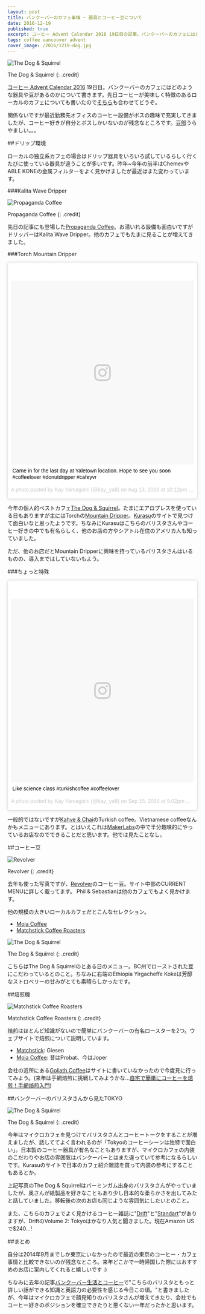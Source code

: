 ```yaml
---
layout: post
title: バンクーバーのカフェ事情 ~ 器具とコーヒー豆について
date: 2016-12-19
published: true
excerpt: コーヒー Advent Calendar 2016 19日目の記事。バンクーバーのカフェにはどのような器具や豆があるのかについて書きます。
tags: coffee vancouver advent
cover_image: /2016/1219-dog.jpg
---
```


![The Dog & Squirrel](/images/2016/1219-dog.jpg)

The Dog & Squirrel
{: .credit}

[コーヒー Advent Calendar 2016](http://www.adventar.org/calendars/1432) 19日目。バンクーバーのカフェにはどのような器具や豆があるのかについて書きます。先日コーヒーが美味しく特徴のあるローカルのカフェについても書いたので[そちら](/enjoy-cafe-and-coffee-in-vancouver/)も合わせてどうぞ。

関係ないですが最近勤務先オフィスのコーヒー設備がボスの趣味で充実してきましたが、コーヒー好きが自分とボスしかいないのが残念なところです。[豆部](http://www.urong-answer.org/2016/12/mame-club/)うらやましい。。。


##ドリップ環境

ローカルの独立系カフェの場合はドリップ器具をいろいろ試しているらしく行くたびに使っている器具が違うことが多いです。昨年~今年の前半はChemexやABLE KONEの金属フィルターをよく見かけましたが最近はまた変わっています。

###Kalita Wave Dripper

![Propaganda Coffee](/images/2016/1205-propaganda.jpg)

Propaganda Coffee
{: .credit}

先日の記事にも登場した[Propaganda Coffee](//www.propagandacoffee.ca/)。お湯いれる設備も面白いですがドリッパーはKalita Wave Dripper。他のカフェでもたまに見ることが増えてきました。

###Torch Mountain Dripper

<blockquote class="instagram-media" data-instgrm-captioned data-instgrm-version="7" style=" background:#FFF; border:0; border-radius:3px; box-shadow:0 0 1px 0 rgba(0,0,0,0.5),0 1px 10px 0 rgba(0,0,0,0.15); margin: 1px; max-width:658px; padding:0; width:99.375%; width:-webkit-calc(100% - 2px); width:calc(100% - 2px);"><div style="padding:8px;"> <div style=" background:#F8F8F8; line-height:0; margin-top:40px; padding:50.0% 0; text-align:center; width:100%;"> <div style=" background:url(data:image/png;base64,iVBORw0KGgoAAAANSUhEUgAAACwAAAAsCAMAAAApWqozAAAABGdBTUEAALGPC/xhBQAAAAFzUkdCAK7OHOkAAAAMUExURczMzPf399fX1+bm5mzY9AMAAADiSURBVDjLvZXbEsMgCES5/P8/t9FuRVCRmU73JWlzosgSIIZURCjo/ad+EQJJB4Hv8BFt+IDpQoCx1wjOSBFhh2XssxEIYn3ulI/6MNReE07UIWJEv8UEOWDS88LY97kqyTliJKKtuYBbruAyVh5wOHiXmpi5we58Ek028czwyuQdLKPG1Bkb4NnM+VeAnfHqn1k4+GPT6uGQcvu2h2OVuIf/gWUFyy8OWEpdyZSa3aVCqpVoVvzZZ2VTnn2wU8qzVjDDetO90GSy9mVLqtgYSy231MxrY6I2gGqjrTY0L8fxCxfCBbhWrsYYAAAAAElFTkSuQmCC); display:block; height:44px; margin:0 auto -44px; position:relative; top:-22px; width:44px;"></div></div> <p style=" margin:8px 0 0 0; padding:0 4px;"> <a href="https://www.instagram.com/p/BJE7F8MDAHH/" style=" color:#000; font-family:Arial,sans-serif; font-size:14px; font-style:normal; font-weight:normal; line-height:17px; text-decoration:none; word-wrap:break-word;" target="_blank">Came in for the last day at Yaletown location. Hope to see you soon #coffeelover #donutdripper #cafeyvr</a></p> <p style=" color:#c9c8cd; font-family:Arial,sans-serif; font-size:14px; line-height:17px; margin-bottom:0; margin-top:8px; overflow:hidden; padding:8px 0 7px; text-align:center; text-overflow:ellipsis; white-space:nowrap;">A photo posted by Kay Yamagishi (@kay_ya8) on <time style=" font-family:Arial,sans-serif; font-size:14px; line-height:17px;" datetime="2016-08-14T05:12:07+00:00">Aug 13, 2016 at 10:12pm PDT</time></p></div></blockquote> <script async defer src="//platform.instagram.com/en_US/embeds.js"></script>

今年の個人的ベストカフェ[The Dog & Squirrel](https://www.instagram.com/thedogandsquirrel/)。たまにエアロプレスを使っている日もありますが主にはTorchの[Mountain Dripper](http://www.dodrip.net/mountain_dripper.html)。[Kurasu](//kurasu.kyoto/collections/all)のサイトで見つけて面白いなと思ったようです。ちなみにKurasuはこちらのバリスタさんやコーヒー好きの中でも有名らしく、他のお店の方やシアトル在住のアメリカ人も知っていました。

ただ、他のお店だとMountain Dripperに興味を持っているバリスタさんはいるものの、導入まではしていないもよう。

###ちょっと特殊

<blockquote class="instagram-media" data-instgrm-captioned data-instgrm-version="7" style=" background:#FFF; border:0; border-radius:3px; box-shadow:0 0 1px 0 rgba(0,0,0,0.5),0 1px 10px 0 rgba(0,0,0,0.15); margin: 1px; max-width:658px; padding:0; width:99.375%; width:-webkit-calc(100% - 2px); width:calc(100% - 2px);"><div style="padding:8px;"> <div style=" background:#F8F8F8; line-height:0; margin-top:40px; padding:50.0% 0; text-align:center; width:100%;"> <div style=" background:url(data:image/png;base64,iVBORw0KGgoAAAANSUhEUgAAACwAAAAsCAMAAAApWqozAAAABGdBTUEAALGPC/xhBQAAAAFzUkdCAK7OHOkAAAAMUExURczMzPf399fX1+bm5mzY9AMAAADiSURBVDjLvZXbEsMgCES5/P8/t9FuRVCRmU73JWlzosgSIIZURCjo/ad+EQJJB4Hv8BFt+IDpQoCx1wjOSBFhh2XssxEIYn3ulI/6MNReE07UIWJEv8UEOWDS88LY97kqyTliJKKtuYBbruAyVh5wOHiXmpi5we58Ek028czwyuQdLKPG1Bkb4NnM+VeAnfHqn1k4+GPT6uGQcvu2h2OVuIf/gWUFyy8OWEpdyZSa3aVCqpVoVvzZZ2VTnn2wU8qzVjDDetO90GSy9mVLqtgYSy231MxrY6I2gGqjrTY0L8fxCxfCBbhWrsYYAAAAAElFTkSuQmCC); display:block; height:44px; margin:0 auto -44px; position:relative; top:-22px; width:44px;"></div></div> <p style=" margin:8px 0 0 0; padding:0 4px;"> <a href="https://www.instagram.com/p/BKZxaIzhHsg/" style=" color:#000; font-family:Arial,sans-serif; font-size:14px; font-style:normal; font-weight:normal; line-height:17px; text-decoration:none; word-wrap:break-word;" target="_blank">Like science class #turkishcoffee #coffeelover</a></p> <p style=" color:#c9c8cd; font-family:Arial,sans-serif; font-size:14px; line-height:17px; margin-bottom:0; margin-top:8px; overflow:hidden; padding:8px 0 7px; text-align:center; text-overflow:ellipsis; white-space:nowrap;">A photo posted by Kay Yamagishi (@kay_ya8) on <time style=" font-family:Arial,sans-serif; font-size:14px; line-height:17px;" datetime="2016-09-16T04:02:56+00:00">Sep 15, 2016 at 9:02pm PDT</time></p></div></blockquote>

一般的ではないですが[Kahve & Chai](//www.facebook.com/kahvechai/)のTurkish coffee。Vietnamese coffeeなんかもメニューにあります。とはいえこれは[MakerLabs](//www.makerlabs.com/)の中で半分趣味的にやっているお店なのでできることだと思います。他では見たことなし。

##コーヒー豆

![Revolver](/images/2015/1222-revolver.jpg)

Revolver
{: .credit}

去年も使った写真ですが、[Revolver](http://revolvercoffee.ca/home/)のコーヒー豆。サイト中部のCURRENT MENUに詳しく載ってます。 Phil & Sebastianは他のカフェでもよく見かけます。

他の規模の大きいローカルカフェだとこんなセレクション。

- [Moja Coffee](//www.mojacoffee.com/online-store/)
- [Matchstick Coffee Roasters](//matchstickyvr.com/collections/coffee)

![The Dog & Squirrel](/images/2016/1219-dog2.jpg)

The Dog & Squirrel
{: .credit}

こちらはThe Dog & Squirrelのとある日のメニュー。BC州でローストされた豆にこだわっているとのこと。ちなみに右端のEthiopia Yirgacheffe Kokeは芳醇なストロベリーの甘みがとても素晴らしかったです。

##焙煎機

![Matchstick Coffee Roasters](/images/2016/1219-matchstick.jpg)

Matchstick Coffee Roasters
{: .credit}

焙煎はほとんど知識がないので簡単にバンクーバーの有名ロースターを2つ。ウェブサイトで焙煎について説明しています。

- [Matchstick](//matchstickyvr.com/pages/roast-profiling): Giesen
- [Moja Coffee](//www.mojacoffee.com/roasting-process/): 昔はProbat、今はJoper

会社の近所にある[Goliath Coffee](//goliathcoffee.com/)はサイトに書いていなかったので今度見に行ってみよう。(来年は手網焙煎に挑戦してみようかな...[自宅で簡単にコーヒーを焙煎！手網焙煎入門](http://katoshin.jp/coffee/46/))

##バンクーバーのバリスタさんから見たTOKYO

![The Dog & Squirrel](/images/2016/1205-dog.jpg)

The Dog & Squirrel
{: .credit}

今年はマイクロカフェを見つけてバリスタさんとコーヒートークをすることが増えましたが、話しててよく言われるのが「Tokyoのコーヒーシーンは独特で面白い」。日本製のコーヒー器具が有名なこともありますが、マイクロカフェの内装のこだわりやお店の雰囲気はバンクーバーとはまた違っていて参考になるらしいです。Kurasuのサイトで日本のカフェ紹介雑誌を買って内装の参考にすることもあるとか。

上記写真のThe Dog & Squirrelはバーミンガム出身のバリスタさんがやっていましたが、奥さんが紙製品を好きなこともあり少し日本的な柔らかさを出してみたと話していました。移転後の次のお店も同じような雰囲気にしたいとのこと。

また、こちらのカフェでよく見かけるコーヒー雑誌に"[Drift](//driftmag.com/)"と"[Standart](//standartmag.com/)"がありますが、DriftのVolume 2: Tokyoはかなり人気と聞きました。現在Amazon USで$240...!

##まとめ

自分は2014年9月までしか東京にいなかったので最近の東京のコーヒー・カフェ事情と比較できないのが残念なところ。来年どこかで一時帰国した際にはおすすめのお店に案内してくれると嬉しいです :)

ちなみに去年の記事[バンクーバー生活とコーヒー](/vancouver-coffee-life/)で"こちらのバリスタともっと詳しい話ができる知識と英語力の必要性を感じる今日この頃。"と書きましたが、今年はマイクロカフェで顔見知りのバリスタさんが増えてきたり、会社でもコーヒー好きのポジションを確立できたりと悪くない一年だったかと思います。


